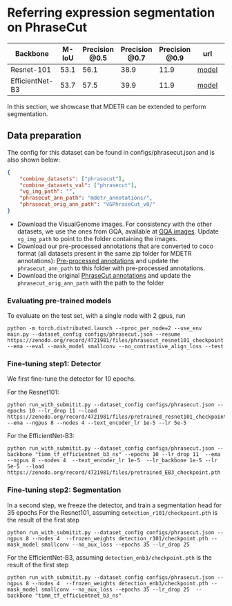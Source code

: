 # Referring expression segmentation on PhraseCut

| Backbone | M-IoU | Precision @0.5 | Precision @0.7 | Precision @0.9  |  url | size |
|----------|---------|---------|-----------|----------|-----------|-----------|
| Resnet-101| 53.1 | 56.1 | 38.9    | 11.9   | [model](https://zenodo.org/record/4721981/files/phrasecut_resnet101_checkpoint.pth?download=1)   |  1.5GB    |
| EfficientNet-B3| 53.7| 57.5|  39.9  | 11.9 | [model](https://zenodo.org/record/4721981/files/phrasecut_EB3_checkpoint.pth?download=1)   | 1.2GB  |


In this section, we showcase that MDETR can be extended to perform segmentation.


## Data preparation
The config for this dataset can be found in configs/phrasecut.json and is also shown below:

```json
{
    "combine_datasets": ["phrasecut"],
    "combine_datasets_val": ["phrasecut"],
    "vg_img_path": "",
    "phrasecut_ann_path": "mdetr_annotations/",
    "phrasecut_orig_ann_path": "VGPhraseCut_v0/"
}
```

* Download the VisualGenome images. For consistency with the other datasets, we use the ones from GQA, available at [GQA images](https://nlp.stanford.edu/data/gqa/images.zip). Update `vg_img_path` to point to the folder containing the images.
* Download our pre-processed annotations that are converted to coco format (all datasets present in the same zip folder for MDETR annotations): [Pre-processed annotations](https://zenodo.org/record/4729015/files/mdetr_annotations.tar.gz?download=1) and update the `phrasecut_ann_path` to this folder with pre-processed annotations.
* Download the original [PhraseCut annotations](https://people.cs.umass.edu/~chenyun/publication/phrasecut/) and update the `phrasecut_orig_ann_path` with the path to the folder


### Evaluating pre-trained models

To evaluate on the test set, with a single node with 2 gpus, run

```
python -m torch.distributed.launch --nproc_per_node=2 --use_env main.py --dataset_config configs/phrasecut.json --resume https://zenodo.org/record/4721981/files/phrasecut_resnet101_checkpoint.pth --ema --eval --mask_model smallconv --no_contrastive_align_loss --test
```

### Fine-tuning step1: Detector

We first fine-tune the detector for 10 epochs.

For the Resnet101:
```
python run_with_submitit.py --dataset_config configs/phrasecut.json --epochs 10 --lr_drop 11 --load https://zenodo.org/record/4721981/files/pretrained_resnet101_checkpoint.pth --ema --ngpus 8 --nodes 4 --text_encoder_lr 1e-5 --lr 5e-5
```

For the EfficientNet-B3:
```
python run_with_submitit.py --dataset_config configs/phrasecut.json --backbone "timm_tf_efficientnet_b3_ns" --epochs 10 --lr_drop 11  --ema  --ngpus 8 --nodes 4  --text_encoder_lr 1e-5  --lr_backbone 1e-5 --lr 5e-5  --load https://zenodo.org/record/4721981/files/pretrained_EB3_checkpoint.pth
```

### Fine-tuning step2: Segmentation

In a second step, we freeze the detector, and train a segmentation head for 35 epochs
For the Resnet101, assuming `detection_r101/checkpoint.pth` is the result of the first step
```
python run_with_submitit.py --dataset_config configs/phrasecut.json --ngpus 8 --nodes 4  --frozen_weights detection_r101/checkpoint.pth --mask_model smallconv --no_aux_loss --epochs 35 --lr_drop 25
```

For the EfficientNet-B3, assuming `detection_enb3/checkpoint.pth` is the result of the first step
```
python run_with_submitit.py --dataset_config configs/phrasecut.json --ngpus 8 --nodes 4  --frozen_weights detection_enb3/checkpoint.pth --mask_model smallconv --no_aux_loss --epochs 35 --lr_drop 25  --backbone "timm_tf_efficientnet_b3_ns"
```
